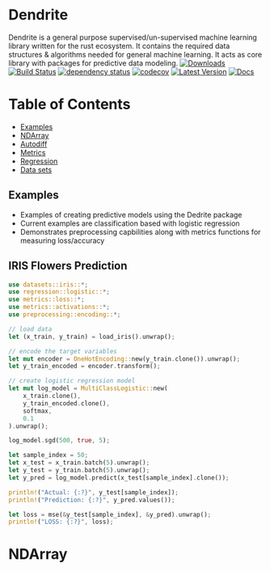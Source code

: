 # Dendrite
Dendrite is a general purpose supervised/un-supervised machine learning library written for the rust ecosystem. It contains the required data structures & algorithms needed for general machine learning. It acts as core library with packages for predictive data modeling.
[![Downloads](https://img.shields.io/crates/d/duckdb)](https://img.shields.io/crates/d/duckdb)
[![Build Status](https://github.com/wangfenjin/duckdb-rs/workflows/CI/badge.svg)](https://github.com/wangfenjin/duckdb-rs/actions)
[![dependency status](https://deps.rs/repo/github/wangfenjin/duckdb-rs/status.svg)](https://deps.rs/repo/github/wangfenjin/duckdb-rs)
[![codecov](https://codecov.io/gh/wangfenjin/duckdb-rs/branch/main/graph/badge.svg?token=0xV88q8KU0)](https://codecov.io/gh/wangfenjin/duckdb-rs)
[![Latest Version](https://img.shields.io/crates/v/duckdb.svg)](https://crates.io/crates/duckdb)
[![Docs](https://img.shields.io/badge/docs.rs-duckdb-green)](https://docs.rs/duckdb)

# Table of Contents

* [Examples](#Examples)
* [NDArray](#NDArray)
* [Autodiff](#Autodiff)
* [Metrics](#Metrics)
* [Regression](#Regression)
* [Data sets](#Data%20sets)


## Examples
* Examples of creating predictive models using the Dedrite package
* Current examples are classification based with logistic regression
* Demonstrates preprocessing capbilities along with metrics functions for measuring loss/accuracy


## IRIS Flowers Prediction

```rust
use datasets::iris::*;
use regression::logistic::*;
use metrics::loss::*;
use metrics::activations::*;
use preprocessing::encoding::*;

// load data
let (x_train, y_train) = load_iris().unwrap();

// encode the target variables
let mut encoder = OneHotEncoding::new(y_train.clone()).unwrap();
let y_train_encoded = encoder.transform();

// create logistic regression model
let mut log_model = MultiClassLogistic::new(
    x_train.clone(),
    y_train_encoded.clone(),
    softmax,
    0.1
).unwrap();

log_model.sgd(500, true, 5);

let sample_index = 50;
let x_test = x_train.batch(5).unwrap();
let y_test = y_train.batch(5).unwrap();
let y_pred = log_model.predict(x_test[sample_index].clone());

println!("Actual: {:?}", y_test[sample_index]);
println!("Prediction: {:?}", y_pred.values());

let loss = mse(&y_test[sample_index], &y_pred).unwrap(); 
println!("LOSS: {:?}", loss);  
```

# NDArray



